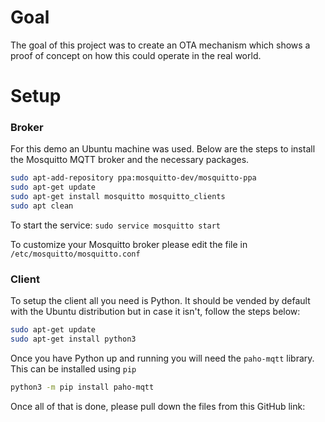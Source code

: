 # Goal
The goal of this project was to create an OTA mechanism which shows a proof of concept on how this could operate in
the real world.


# Setup

### Broker
For this demo an Ubuntu machine was used. Below are the steps to install the Mosquitto MQTT broker and the necessary
packages.

```bash
sudo apt-add-repository ppa:mosquitto-dev/mosquitto-ppa
sudo apt-get update
sudo apt-get install mosquitto mosquitto_clients
sudo apt clean
```

To start the service: `sudo service mosquitto start`

To customize your Mosquitto broker please edit the file in `/etc/mosquitto/mosquitto.conf`

### Client
To setup the client all you need is Python. It should be vended by default with the Ubuntu distribution but in case it
isn't, follow the steps below:

```bash
sudo apt-get update
sudo apt-get install python3
```

Once you have Python up and running you will need the `paho-mqtt` library. This can be installed using `pip`

```bash
python3 -m pip install paho-mqtt
```

Once all of that is done, please pull down the files from this GitHub link: 



